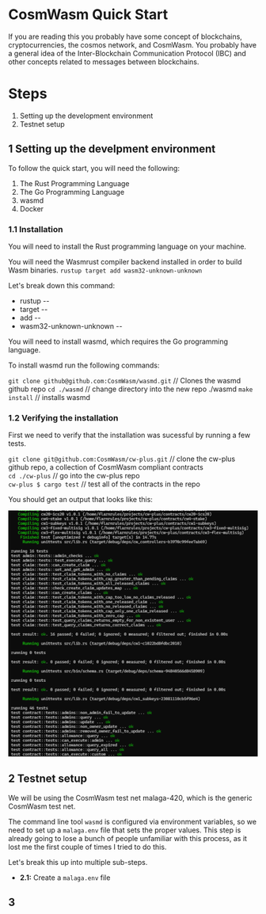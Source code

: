 # CosmWasm Quick Start

If you are reading this you probably have some concept of blockchains, cryptocurrencies, the cosmos network, and CosmWasm. You probably have a general idea of the Inter-Blockchain Communication Protocol (IBC) and other concepts related to messages between blockchains.

# Steps

1. Setting up the development environment
2. Testnet setup

## 1 Setting up the develpment environment

To follow the quick start, you will need the following:

1. The Rust Programming Language
2. The Go Programming Language
3. wasmd
4. Docker

### 1.1 Installation

You will need to install the Rust programming language on your machine.

You will need the Wasmrust compiler backend installed in order to build Wasm binaries.
`rustup target add wasm32-unknown-unknown`

Let's break down this command:

- rustup --
- target --
- add --
- wasm32-unknown-unknown --

You will need to install wasmd, which requires the Go programming language.

To install wasmd run the following commands:

`git clone github@github.com:CosmWasm/wasmd.git` // Clones the wasmd github repo
`cd ./wasmd` // change directory into the new repo ./wasmd
`make install` // installs wasmd

### 1.2 Verifying the installation

First we need to verify that the installation was sucessful by running a few tests.

`git clone git@github.com:CosmWasm/cw-plus.git` // clone the cw-plus github repo, a collection of CosmWasm compliant contracts  
`cd ./cw-plus` // go into the cw-plus repo  
`cw-plus $ cargo test` // test all of the contracts in the repo  

You should get an output that looks like this:

![a screenshot of a terminal read out indicating code that compiles and tests that pass](media/verify_wasmd.png)

## 2 Testnet setup

We will be using the CosmWasm test net malaga-420, which is the generic CosmWasm test net.

The command line tool `wasmd` is configured via environment variables, so we need to set up a `malaga.env` file that sets the proper values. This step is already going to lose a bunch of people unfamiliar with this process, as it lost me the first couple of times I tried to do this.

Let's break this up into multiple sub-steps.

- **2.1:** Create a `malaga.env` file

## 3 

